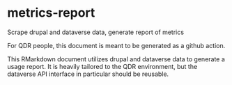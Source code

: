 # metrics-report
Scrape drupal and dataverse data, generate report of metrics

For QDR people, this document is meant to be generated as a github action.

This RMarkdown document utilizes drupal and dataverse data to generate a usage report. It is heavily tailored to the QDR environment, but the dataverse API interface in particular should be reusable.